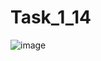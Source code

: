 # Task_1_14
![image](https://user-images.githubusercontent.com/90621009/175945024-dbc89435-8744-44ac-95c0-227827cf6254.png)
